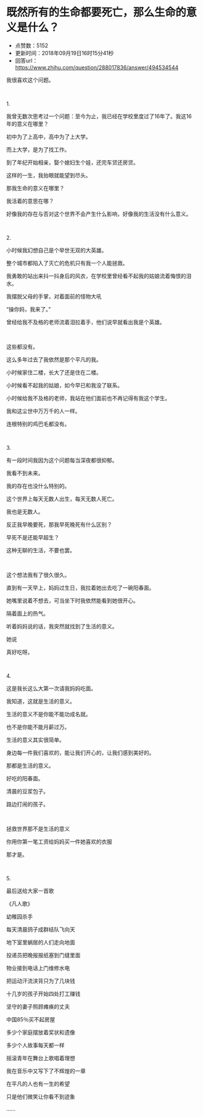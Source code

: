 # 既然所有的生命都要死亡，那么生命的意义是什么？
- 点赞数：5152
- 更新时间：2018年09月19日16时15分41秒
- 回答url：https://www.zhihu.com/question/288017836/answer/494534544
<body>
 <p data-pid="7VcJw-JJ">我很喜欢这个问题。</p>
 <p class="ztext-empty-paragraph"><br></p>
 <p data-pid="OxmYs8c1">1.</p>
 <p data-pid="hhD06FFN">我曾无数次思考过一个问题：至今为止，我已经在学校里度过了16年了。我这16年的意义在哪里？</p>
 <p data-pid="18F4iEEn">初中为了上高中，高中为了上大学。</p>
 <p data-pid="efJrKcCr">而上大学，是为了找工作。</p>
 <p data-pid="j2F1sbCv">到了年纪开始相亲，娶个媳妇生个娃，还完车贷还房贷。</p>
 <p data-pid="0Rp8BsfU">这样的一生，我抬眼就能望到尽头。</p>
 <p data-pid="HVKA80JM">那我生命的意义在哪里？</p>
 <p data-pid="mFq0RDhP">我活着的意思在哪？</p>
 <p data-pid="pC-GOrmB">好像我的存在与否对这个世界不会产生什么影响，好像我的生活没有什么意义。</p>
 <p class="ztext-empty-paragraph"><br></p>
 <p data-pid="neTZAXrl">2.</p>
 <p data-pid="C29DlT8C">小时候我幻想自己是个举世无双的大英雄。</p>
 <p data-pid="8WyUIyJJ">整个城市都陷入了灭亡的危机只有我一个人能拯救。</p>
 <p data-pid="KRrZMxc0">我勇敢的站出来抖一抖身后的风衣，在学校里曾经看不起我的姑娘流着悔恨的泪水。</p>
 <p data-pid="6jGAx4bI">我摆脱父母的手掌，对着面前的怪物大吼</p>
 <p data-pid="nuMRUpWJ">“操你妈，我来了。”</p>
 <p data-pid="5gSoQQ-R">曾经给我不及格的老师流着泪拉着手，他们说早就看出我是个英雄。</p>
 <p class="ztext-empty-paragraph"><br></p>
 <p data-pid="FDZzVX_o">这些都没有。</p>
 <p data-pid="NvGKIDM8">这么多年过去了我依然是那个平凡的我。</p>
 <p data-pid="XTBZ16Zk">小时候家住二楼，长大了还是住在二楼。</p>
 <p data-pid="NK7xt8nS">小时候看不起我的姑娘，如今早已和我没了联系。</p>
 <p data-pid="1OWa3lH3">小时候给我不及格的老师，我站在他们面前也不再记得有我这个学生。</p>
 <p data-pid="fYAKsoqq">我和这尘世中万万千的人一样。</p>
 <p data-pid="LpARVJZC">连根特别的鸡巴毛都没有。</p>
 <p class="ztext-empty-paragraph"><br></p>
 <p data-pid="uqKbcWk2">3.</p>
 <p data-pid="jJOdA8k-">有一段时间我因为这个问题每当深夜都很抑郁。</p>
 <p data-pid="l81hTu0U">我看不到未来。</p>
 <p data-pid="1LQ1WEgZ">我的存在也没什么特别的。</p>
 <p data-pid="omespKKr">这个世界上每天无数人出生，每天无数人死亡。</p>
 <p data-pid="JxNjot-t">我也是无数人。</p>
 <p data-pid="pC3UeIjV">反正我早晚要死，那我早死晚死有什么区别？</p>
 <p data-pid="UWhCIw1f">早死不是还能早超生？</p>
 <p data-pid="tLA8E8jf">这种无聊的生活，不要也罢。</p>
 <p class="ztext-empty-paragraph"><br></p>
 <p data-pid="T8bX0iA5">这个想法我有了很久很久。</p>
 <p data-pid="u99ewZOU">直到有一天早上，妈妈过生日，我拉着她出去吃了一碗阳春面。</p>
 <p data-pid="FtsTiC8m">她嘴里说着不想去，可当坐下时我依然能看到她很开心。</p>
 <p data-pid="eixUdAtp">隔着面上的热气。</p>
 <p data-pid="LwlHLJ15">听着妈妈说的话，我突然就找到了生活的意义。</p>
 <p data-pid="sLUWlnxA">她说</p>
 <p data-pid="Km8jn7SZ">真好吃呀。</p>
 <p class="ztext-empty-paragraph"><br></p>
 <p data-pid="MkzPDEoE">4.</p>
 <p data-pid="-kwA2Wtc">这是我长这么大第一次请我妈妈吃面。</p>
 <p data-pid="v-ujTMJq">我知道，这就是生活的意义。</p>
 <p data-pid="-sQikGxZ">生活的意义不是你能不能功成名就。</p>
 <p data-pid="JYMqzZul">也不是你能不能月薪过万。</p>
 <p data-pid="O7ALiWAt">生活的意义其实很简单。</p>
 <p data-pid="5a4nDlo-">身边每一件我们喜欢的，能让我们开心的，让我们感到美好的。</p>
 <p data-pid="brcbob4v">那都是生活的意义。</p>
 <p data-pid="gkuf9y9O">好吃的阳春面。</p>
 <p data-pid="n1LiGKly">清晨的豆浆包子。</p>
 <p data-pid="gW6X1Vzr">路边打闹的孩子。</p>
 <p class="ztext-empty-paragraph"><br></p>
 <p data-pid="Eg2l1SXg">拯救世界那不是生活的意义</p>
 <p data-pid="MAqRX30K">你用你第一笔工资给妈妈买一件她喜欢的衣服</p>
 <p data-pid="nU4rTDeJ">那才是。</p>
 <p class="ztext-empty-paragraph"><br></p>
 <p data-pid="q6WJGz1L">5.</p>
 <p data-pid="zFhXDxXU">最后送给大家一首歌</p>
 <p data-pid="FQJE4Esc">《凡人歌》</p>
 <p data-pid="lCPBfUcS">幼稚园杀手</p>
 <p data-pid="FPgdkP50">每天清晨鸽子成群结队飞向天</p>
 <p data-pid="XbfdUgIW">地下室里蜗居的人们走向地面</p>
 <p data-pid="QexLcJ6z">投递员把晚报报纸塞到门缝里面</p>
 <p data-pid="Zg5gF-LD">物业接到电话上门维修水电</p>
 <p data-pid="pnuNq24D">把运动汗流浃背只为了几块钱</p>
 <p data-pid="ijRxWYPW">十几岁的孩子开始四处打工赚钱</p>
 <p data-pid="1e9JxePN">坚守的妻子照顾瘫痪的丈夫</p>
 <p data-pid="SZGwrfxk">中国85％买不起房屋</p>
 <p data-pid="ZXsmnXN3">多少个家庭摆放着奖状和遗像</p>
 <p data-pid="nUwvaNXe">多少个人故事每天都一样</p>
 <p data-pid="pVMy0kJu">摇滚青年在舞台上歌唱着理想</p>
 <p data-pid="weJBxlZZ">我在音乐中又写下了不辉煌的一章</p>
 <p data-pid="3dUv4_GW">在平凡的人也有一生的希望</p>
 <p data-pid="xsOHc7iV">只是他们微笑让你看不到迹象</p>
 <p data-pid="ehjcn8Xh">……</p>
 <p></p>
 <p></p>
 <p></p>
 <p></p>
 <p></p>
</body>